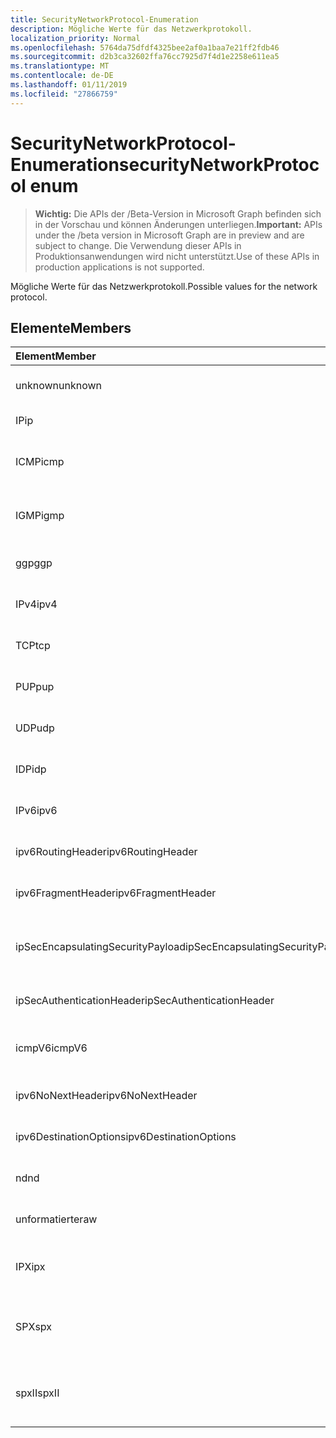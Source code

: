 ```yaml
---
title: SecurityNetworkProtocol-Enumeration
description: Mögliche Werte für das Netzwerkprotokoll.
localization_priority: Normal
ms.openlocfilehash: 5764da75dfdf4325bee2af0a1baa7e21ff2fdb46
ms.sourcegitcommit: d2b3ca32602ffa76cc7925d7f4d1e2258e611ea5
ms.translationtype: MT
ms.contentlocale: de-DE
ms.lasthandoff: 01/11/2019
ms.locfileid: "27866759"
---
```

# <a name="securitynetworkprotocol-enum"></a><span data-ttu-id="7ff16-103">SecurityNetworkProtocol-Enumeration</span><span class="sxs-lookup"><span data-stu-id="7ff16-103">securityNetworkProtocol enum</span></span>

> <span data-ttu-id="7ff16-104">**Wichtig:** Die APIs der /Beta-Version in Microsoft Graph befinden sich in der Vorschau und können Änderungen unterliegen.</span><span class="sxs-lookup"><span data-stu-id="7ff16-104">**Important:** APIs under the /beta version in Microsoft Graph are in preview and are subject to change.</span></span> <span data-ttu-id="7ff16-105">Die Verwendung dieser APIs in Produktionsanwendungen wird nicht unterstützt.</span><span class="sxs-lookup"><span data-stu-id="7ff16-105">Use of these APIs in production applications is not supported.</span></span>

<span data-ttu-id="7ff16-106">Mögliche Werte für das Netzwerkprotokoll.</span><span class="sxs-lookup"><span data-stu-id="7ff16-106">Possible values for the network protocol.</span></span>

## <a name="members"></a><span data-ttu-id="7ff16-107">Elemente</span><span class="sxs-lookup"><span data-stu-id="7ff16-107">Members</span></span>

|<span data-ttu-id="7ff16-108">Element</span><span class="sxs-lookup"><span data-stu-id="7ff16-108">Member</span></span>|<span data-ttu-id="7ff16-109">Wert</span><span class="sxs-lookup"><span data-stu-id="7ff16-109">Value</span></span>|<span data-ttu-id="7ff16-110">Beschreibung</span><span class="sxs-lookup"><span data-stu-id="7ff16-110">Description</span></span>|
|:---|:---|:---|
|<span data-ttu-id="7ff16-111">unknown</span><span class="sxs-lookup"><span data-stu-id="7ff16-111">unknown</span></span>|<span data-ttu-id="7ff16-112">-1</span><span class="sxs-lookup"><span data-stu-id="7ff16-112">-1</span></span>|<span data-ttu-id="7ff16-113">Unbekanntes Protokoll.</span><span class="sxs-lookup"><span data-stu-id="7ff16-113">Unknown protocol.</span></span>|
|<span data-ttu-id="7ff16-114">IP</span><span class="sxs-lookup"><span data-stu-id="7ff16-114">ip</span></span>|<span data-ttu-id="7ff16-115">0</span><span class="sxs-lookup"><span data-stu-id="7ff16-115">0</span></span>|<span data-ttu-id="7ff16-116">Internetprotokoll.</span><span class="sxs-lookup"><span data-stu-id="7ff16-116">Internet Protocol.</span></span>|
|<span data-ttu-id="7ff16-117">ICMP</span><span class="sxs-lookup"><span data-stu-id="7ff16-117">icmp</span></span>|<span data-ttu-id="7ff16-118">1</span><span class="sxs-lookup"><span data-stu-id="7ff16-118">1</span></span>| <span data-ttu-id="7ff16-119">Internet Control Message-Protokoll.</span><span class="sxs-lookup"><span data-stu-id="7ff16-119">Internet Control Message Protocol.</span></span>|
|<span data-ttu-id="7ff16-120">IGMP</span><span class="sxs-lookup"><span data-stu-id="7ff16-120">igmp</span></span>|<span data-ttu-id="7ff16-121">2</span><span class="sxs-lookup"><span data-stu-id="7ff16-121">2</span></span>| <span data-ttu-id="7ff16-122">Internet Group Management Protocol.</span><span class="sxs-lookup"><span data-stu-id="7ff16-122">Internet Group Management Protocol.</span></span>|
|<span data-ttu-id="7ff16-123">ggp</span><span class="sxs-lookup"><span data-stu-id="7ff16-123">ggp</span></span>|<span data-ttu-id="7ff16-124">3</span><span class="sxs-lookup"><span data-stu-id="7ff16-124">3</span></span>| <span data-ttu-id="7ff16-125">Gateway zu Gateway-Protokoll.</span><span class="sxs-lookup"><span data-stu-id="7ff16-125">Gateway To Gateway Protocol.</span></span>|
|<span data-ttu-id="7ff16-126">IPv4</span><span class="sxs-lookup"><span data-stu-id="7ff16-126">ipv4</span></span>|<span data-ttu-id="7ff16-127">4</span><span class="sxs-lookup"><span data-stu-id="7ff16-127">4</span></span>| <span data-ttu-id="7ff16-128">Internetprotokoll, Version 4.</span><span class="sxs-lookup"><span data-stu-id="7ff16-128">Internet Protocol version 4.</span></span>|
|<span data-ttu-id="7ff16-129">TCP</span><span class="sxs-lookup"><span data-stu-id="7ff16-129">tcp</span></span>|<span data-ttu-id="7ff16-130">6</span><span class="sxs-lookup"><span data-stu-id="7ff16-130">6</span></span>| <span data-ttu-id="7ff16-131">Transmission Control-Protokoll.</span><span class="sxs-lookup"><span data-stu-id="7ff16-131">Transmission Control Protocol.</span></span>|
|<span data-ttu-id="7ff16-132">PUP</span><span class="sxs-lookup"><span data-stu-id="7ff16-132">pup</span></span>|<span data-ttu-id="7ff16-133">12</span><span class="sxs-lookup"><span data-stu-id="7ff16-133">12</span></span>| <span data-ttu-id="7ff16-134">PARC Universal Paket Protokoll.</span><span class="sxs-lookup"><span data-stu-id="7ff16-134">PARC Universal Packet Protocol.</span></span>|
|<span data-ttu-id="7ff16-135">UDP</span><span class="sxs-lookup"><span data-stu-id="7ff16-135">udp</span></span>|<span data-ttu-id="7ff16-136">17</span><span class="sxs-lookup"><span data-stu-id="7ff16-136">17</span></span>| <span data-ttu-id="7ff16-137">User Datagram-Protokoll.</span><span class="sxs-lookup"><span data-stu-id="7ff16-137">User Datagram Protocol.</span></span>|
|<span data-ttu-id="7ff16-138">IDP</span><span class="sxs-lookup"><span data-stu-id="7ff16-138">idp</span></span>|<span data-ttu-id="7ff16-139">22</span><span class="sxs-lookup"><span data-stu-id="7ff16-139">22</span></span>| <span data-ttu-id="7ff16-140">Internet Datagram-Protokoll.</span><span class="sxs-lookup"><span data-stu-id="7ff16-140">Internet Datagram Protocol.</span></span>|
|<span data-ttu-id="7ff16-141">IPv6</span><span class="sxs-lookup"><span data-stu-id="7ff16-141">ipv6</span></span>|<span data-ttu-id="7ff16-142">41</span><span class="sxs-lookup"><span data-stu-id="7ff16-142">41</span></span>| <span data-ttu-id="7ff16-143">Internetprotokoll, Version 6 (ipv6).</span><span class="sxs-lookup"><span data-stu-id="7ff16-143">Internet Protocol version 6 (ipv6).</span></span>|
|<span data-ttu-id="7ff16-144">ipv6RoutingHeader</span><span class="sxs-lookup"><span data-stu-id="7ff16-144">ipv6RoutingHeader</span></span>|<span data-ttu-id="7ff16-145">43</span><span class="sxs-lookup"><span data-stu-id="7ff16-145">43</span></span>| <span data-ttu-id="7ff16-146">IPv6-Routing-Header.</span><span class="sxs-lookup"><span data-stu-id="7ff16-146">ipv6 Routing header.</span></span>|
|<span data-ttu-id="7ff16-147">ipv6FragmentHeader</span><span class="sxs-lookup"><span data-stu-id="7ff16-147">ipv6FragmentHeader</span></span>|<span data-ttu-id="7ff16-148">44</span><span class="sxs-lookup"><span data-stu-id="7ff16-148">44</span></span>| <span data-ttu-id="7ff16-149">IPv6-Fragment Header.</span><span class="sxs-lookup"><span data-stu-id="7ff16-149">ipv6 Fragment header.</span></span>|
|<span data-ttu-id="7ff16-150">ipSecEncapsulatingSecurityPayload</span><span class="sxs-lookup"><span data-stu-id="7ff16-150">ipSecEncapsulatingSecurityPayload</span></span>|<span data-ttu-id="7ff16-151">50</span><span class="sxs-lookup"><span data-stu-id="7ff16-151">50</span></span>| <span data-ttu-id="7ff16-152">IPv6-Encapsulating Security Payload-Header.</span><span class="sxs-lookup"><span data-stu-id="7ff16-152">ipv6 Encapsulating Security Payload header.</span></span>|
|<span data-ttu-id="7ff16-153">ipSecAuthenticationHeader</span><span class="sxs-lookup"><span data-stu-id="7ff16-153">ipSecAuthenticationHeader</span></span>|<span data-ttu-id="7ff16-154">51</span><span class="sxs-lookup"><span data-stu-id="7ff16-154">51</span></span>| <span data-ttu-id="7ff16-155">IPv6-Authentication-Header.</span><span class="sxs-lookup"><span data-stu-id="7ff16-155">ipv6 Authentication header.</span></span>|
|<span data-ttu-id="7ff16-156">icmpV6</span><span class="sxs-lookup"><span data-stu-id="7ff16-156">icmpV6</span></span>|<span data-ttu-id="7ff16-157">58</span><span class="sxs-lookup"><span data-stu-id="7ff16-157">58</span></span>| <span data-ttu-id="7ff16-158">Internet Control Message Protocol für ipv6.</span><span class="sxs-lookup"><span data-stu-id="7ff16-158">Internet Control Message Protocol for ipv6.</span></span>|
|<span data-ttu-id="7ff16-159">ipv6NoNextHeader</span><span class="sxs-lookup"><span data-stu-id="7ff16-159">ipv6NoNextHeader</span></span>|<span data-ttu-id="7ff16-160">59</span><span class="sxs-lookup"><span data-stu-id="7ff16-160">59</span></span>| <span data-ttu-id="7ff16-161">IPv6 keine nächste Kopfzeile.</span><span class="sxs-lookup"><span data-stu-id="7ff16-161">ipv6 No next header.</span></span>|
|<span data-ttu-id="7ff16-162">ipv6DestinationOptions</span><span class="sxs-lookup"><span data-stu-id="7ff16-162">ipv6DestinationOptions</span></span>|<span data-ttu-id="7ff16-163">60</span><span class="sxs-lookup"><span data-stu-id="7ff16-163">60</span></span>| <span data-ttu-id="7ff16-164">IPv6-Ziel-Optionen-Header.</span><span class="sxs-lookup"><span data-stu-id="7ff16-164">ipv6 Destination Options header.</span></span>|
|<span data-ttu-id="7ff16-165">nd</span><span class="sxs-lookup"><span data-stu-id="7ff16-165">nd</span></span>|<span data-ttu-id="7ff16-166">77</span><span class="sxs-lookup"><span data-stu-id="7ff16-166">77</span></span>| <span data-ttu-id="7ff16-167">NET Disk-Protokoll (nicht offizieller).</span><span class="sxs-lookup"><span data-stu-id="7ff16-167">Net Disk Protocol (unofficial).</span></span>|
|<span data-ttu-id="7ff16-168">unformatierte</span><span class="sxs-lookup"><span data-stu-id="7ff16-168">raw</span></span>|<span data-ttu-id="7ff16-169">255</span><span class="sxs-lookup"><span data-stu-id="7ff16-169">255</span></span>| <span data-ttu-id="7ff16-170">Unformatierte Protokoll für die IP-Pakete.</span><span class="sxs-lookup"><span data-stu-id="7ff16-170">Raw IP packet protocol.</span></span>|
|<span data-ttu-id="7ff16-171">IPX</span><span class="sxs-lookup"><span data-stu-id="7ff16-171">ipx</span></span>|<span data-ttu-id="7ff16-172">1000</span><span class="sxs-lookup"><span data-stu-id="7ff16-172">1000</span></span>| <span data-ttu-id="7ff16-173">Internet Packet Exchange-Protokoll.</span><span class="sxs-lookup"><span data-stu-id="7ff16-173">Internet Packet Exchange Protocol.</span></span>|
|<span data-ttu-id="7ff16-174">SPX</span><span class="sxs-lookup"><span data-stu-id="7ff16-174">spx</span></span>|<span data-ttu-id="7ff16-175">1256</span><span class="sxs-lookup"><span data-stu-id="7ff16-175">1256</span></span>| <span data-ttu-id="7ff16-176">Sequenzierten Pakets Exchange-Protokoll.</span><span class="sxs-lookup"><span data-stu-id="7ff16-176">Sequenced Packet Exchange protocol.</span></span>|
|<span data-ttu-id="7ff16-177">spxII</span><span class="sxs-lookup"><span data-stu-id="7ff16-177">spxII</span></span>|<span data-ttu-id="7ff16-178">1257</span><span class="sxs-lookup"><span data-stu-id="7ff16-178">1257</span></span>| <span data-ttu-id="7ff16-179">Sequenzierten Pakets Exchange Version 2-Protokoll.</span><span class="sxs-lookup"><span data-stu-id="7ff16-179">Sequenced Packet Exchange version 2 protocol.</span></span>|
